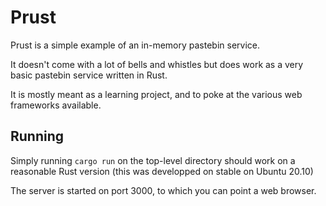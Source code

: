 Prust
======

Prust is a simple example of an in-memory pastebin service.

It doesn't come with a lot of bells and whistles but does work as a very basic
pastebin service written in Rust.

It is mostly meant as a learning project, and to poke at the various web
frameworks available.


Running
--------

Simply running `cargo run` on the top-level directory should work on a
reasonable Rust version (this was developped on stable on Ubuntu 20.10)

The server is started on port 3000, to which you can point a web browser.